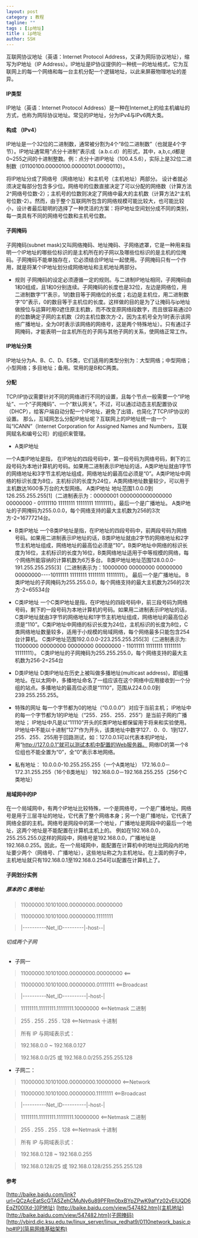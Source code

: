 ```yaml
---
layout: post
category : 教程
tagline: ""
tags : [ip地址]
title : ip地址
author: SSH
---
```


互联网协议地址（英语：Internet Protocol Address，又译为网际协议地址），缩写为IP地址（IP Address）。IP地址是IP协议提供的一种统一的地址格式，它为互联网上的每一个网络和每一台主机分配一个逻辑地址，以此来屏蔽物理地址的差异。
<!--break-->

#### IP类型
IP地址（英语：Internet Protocol Address）是一种在Internet上的给主机编址的方式，也称为网际协议地址。常见的IP地址，分为IPv4与IPv6两大类。

#### 构成 （IPv4）
IP地址是一个32位的二进制数，通常被分割为4个“8位二进制数”（也就是4个字节）。IP地址通常用“点分十进制”表示成（a.b.c.d）的形式，其中，a,b,c,d都是0~255之间的十进制整数。例：点分十进IP地址（100.4.5.6），实际上是32位二进制数（01100100.00000100.00000101.00000110）。

将IP地址分成了网络号（网络地址）和主机号（主机地址）两部分。
设计者就必须决定每部分包含多少位。网络号的位数直接决定了可以分配的网络数（计算方法2^网络号位数-2）；主机号的位数则决定了网络中最大的主机数（计算方法2^主机号位数-2）。然而，由于整个互联网所包含的网络规模可能比较大，也可能比较小，设计者最后聪明的选择了一种灵活的方案：将IP地址空间划分成不同的类别，每一类具有不同的网络号位数和主机号位数。

#### 子网掩码
子网掩码(subnet mask)又叫网络掩码、地址掩码、子网络遮罩，它是一种用来指明一个IP地址的哪些位标识的是主机所在的子网以及哪些位标识的是主机的位掩码。子网掩码不能单独存在，它必须结合IP地址一起使用。子网掩码只有一个作用，就是将某个IP地址划分成网络地址和主机地址两部分。

- 规则
子网掩码的设定必须遵循一定的规则。与二进制IP地址相同，子网掩码由1和0组成，且1和0分别连续。子网掩码的长度也是32位，左边是网络位，用二进制数字“1”表示，1的数目等于网络位的长度；右边是主机位，用二进制数字“0”表示，0的数目等于主机位的长度。这样做的目的是为了让掩码与ip地址做按位与运算时用0遮住原主机数，而不改变原网络段数字，而且很容易通过0的位数确定子网的主机数（2的主机位数次方-2，因为主机号全为1时表示该网络广播地址，全为0时表示该网络的网络号，这是两个特殊地址）。只有通过子网掩码，才能表明一台主机所在的子网与其他子网的关系，使网络正常工作。

#### IP地址分类
IP地址分为A、B、C、D、E5类，它们适用的类型分别为：大型网络；中型网络；小型网络；多目地址；备用。常用的是B和C两类。

#### 分配
TCP/IP协议需要针对不同的网络进行不同的设置，且每个节点一般需要一个“IP地址”、一个“子网掩码”、一个“默认网关”。不过，可以通过动态主机配置协议（DHCP），给客户端自动分配一个IP地址，避免了出错，也简化了TCP/IP协议的设置。
那么，互域网怎么分配IP地址呢？互联网上的IP地址统一由一个叫“ICANN”（Internet Corporation for Assigned Names and Numbers，互联网赋名和编号公司）的组织来管理。

- A类IP地址

一个A类IP地址是指， 在IP地址的四段号码中，第一段号码为网络号码，剩下的三段号码为本地计算机的号码。如果用二进制表示IP地址的话，A类IP地址就由1字节的网络地址和3字节主机地址组成，网络地址的最高位必须是“0”。A类IP地址中网络的标识长度为8位，主机标识的长度为24位，A类网络地址数量较少，可以用于主机数达1600多万台的大型网络。
A类IP地址 地址范围1.0.0.0到126.255.255.255[1]（二进制表示为：00000001 0000000000000000 00000000 - 01111110 11111111 11111111 11111111）。最后一个是广播地址。
A类IP地址的子网掩码为255.0.0.0，每个网络支持的最大主机数为256的3次方-2=16777214台。

- B类IP地址
一个B类IP地址是指，在IP地址的四段号码中，前两段号码为网络号码。如果用二进制表示IP地址的话，B类IP地址就由2字节的网络地址和2字节主机地址组成，网络地址的最高位必须是“10”。B类IP地址中网络的标识长度为16位，主机标识的长度为16位，B类网络地址适用于中等规模的网络，每个网络所能容纳的计算机数为6万多台。
B类IP地址地址范围128.0.0.0-191.255.255.255[3]（二进制表示为：10000000 00000000 00000000 00000000----10111111 11111111 11111111 11111111）。 最后一个是广播地址。
B类IP地址的子网掩码为255.255.0.0，每个网络支持的最大主机数为256的2次方-2=65534台

- C类IP地址
一个C类IP地址是指，在IP地址的四段号码中，前三段号码为网络号码，剩下的一段号码为本地计算机的号码。如果用二进制表示IP地址的话，C类IP地址就由3字节的网络地址和1字节主机地址组成，网络地址的最高位必须是“110”。C类IP地址中网络的标识长度为24位，主机标识的长度为8位，C类网络地址数量较多，适用于小规模的局域网络，每个网络最多只能包含254台计算机。
C类IP地址范围192.0.0.0-223.255.255.255[3]（二进制表示为: 11000000 00000000 00000000 00000000 - 11011111 11111111 11111111 11111111）。
C类IP地址的子网掩码为255.255.255.0，每个网络支持的最大主机数为256-2=254台

- D类IP地址
D类IP地址在历史上被叫做多播地址(multicast address)，即组播地址。在以太网中，多播地址命名了一组应该在这个网络中应用接收到一个分组的站点。多播地址的最高位必须是“1110”，范围从224.0.0.0到239.255.255.255。

- 特殊的网址
每一个字节都为0的地址（“0.0.0.0”）对应于当前主机；
IP地址中的每一个字节都为1的IP地址（“255．255．255．255”）是当前子网的广播地址；
IP地址中凡是以“11110”开头的E类IP地址都保留用于将来和实验使用。
IP地址中不能以十进制“127”作为开头，该类地址中数字127．0．0．1到127．255．255．255用于回路测试，如：127.0.0.1可以代表本机IP地址，用“http://127.0.0.1”就可以测试本机中配置的Web服务器。
网络ID的第一个8位组也不能全置为“0”，全“0”表示本地网络。

- 私有地址：
10.0.0.0-10.255.255.255（一个A类地址）
172.16.0.0－172.31.255.255（16个B类地址）
192.168.0.0－192.168.255.255（256个C类地址）

#### 局域网中的IP
在一个局域网中，有两个IP地址比较特殊，一个是网络号，一个是广播地址。网络号是用于三层寻址的地址，它代表了整个网络本身；另一个是广播地址，它代表了网络全部的主机。网络号是网段中的第一个地址，广播地址是网段中的最后一个地址，这两个地址是不能配置在计算机主机上的。
例如在192.168.0.0，255.255.255.0这样的网段中，网络号是192.168.0.0，广播地址是192.168.0.255。因此，在一个局域网中，能配置在计算机中的地址比网段内的地址要少两个（网络号、广播地址），这些地址称之为主机地址。在上面的例子中，主机地址就只有192.168.0.1至192.168.0.254可以配置在计算机上了。

#### 子网划分实例
##### 原本的 C 类地址:

>11000000.10101000.00000000.00000000

>11000000.10101000.00000000.11111111

>|----------Net_ID---------|-host--|

###### 切成两个子网 
- 子网一

> 11000000.10101000.00000000.00000000  <==

> 11000000.10101000.00000000.01111111  <==Broadcast

> |----------Net_ID----------|-host-|

> 11111111.11111111.11111111.10000000 <==Netmask 二进制

>   255   .  255   .  255   .  128  <==Netmask 十进制

> 所有 IP 与网域表示式：

> 192.168.0.0 ~ 192.168.0.127

> 192.168.0.0/25 或 192.168.0.0/255.255.255.128 
- 子网二：

> 11000000.10101000.00000000.10000000  <==Network

> 11000000.10101000.00000000.11111111  <==Broadcast

> |----------Net_ID----------|-host-|

> 11111111.11111111.11111111.10000000  <==Netmask 二进制

>   255   .  255   .  255   .  128  <==Netmask 十进制 

> 所有 IP 与网域表示式：

> 192.168.0.128 ~ 192.168.0.255

> 192.168.0.128/25 或 192.168.0.128/255.255.255.128

#### 参考
[http://baike.baidu.com/link?url=QCzAcEatScGTASZehCMuNy6u89PFRm0bxBYpZPwK9afYz02vEIUQD6EqZf00lXd-](IP地址)
[http://baike.baidu.com/view/547482.htm](主机地址)
[http://baike.baidu.com/view/547482.htm](子网掩码)
[http://vbird.dic.ksu.edu.tw/linux_server/linux_redhat9/0110network_basic.php#IP](简易网络基础架构)